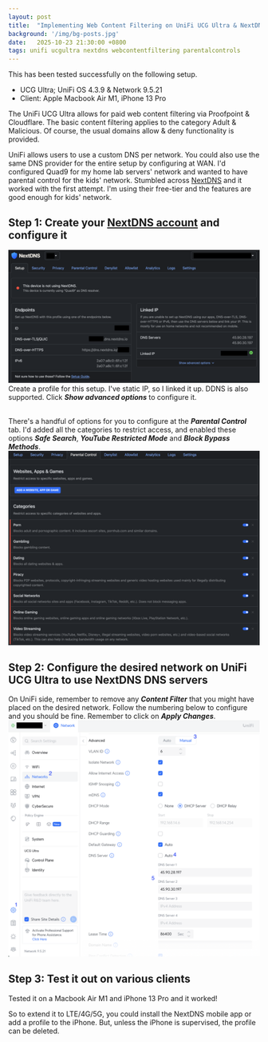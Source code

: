 ```yaml
---
layout: post
title:  "Implementing Web Content Filtering on UniFi UCG Ultra & NextDNS"
background: '/img/bg-posts.jpg'
date:   2025-10-23 21:30:00 +0800
tags: unifi ucgultra nextdns webcontentfiltering parentalcontrols
---
```



This has been tested successfully on the following setup. 
* UCG Ultra; UniFi OS 4.3.9 & Network 9.5.21
* Client: Apple Macbook Air M1, iPhone 13 Pro

The UniFi UCG Ultra allows for paid web content filtering via Proofpoint & Cloudflare. The basic content filtering applies to the category Adult & Malicious. Of course, the usual domains allow & deny functionality is provided.

UniFi allows users to use a custom DNS per network. You could also use the same DNS provider for the entire setup by configuring at WAN. I'd configured Quad9 for my home lab servers' network and wanted to have parental control for the kids' network. Stumbled across [NextDNS](https://nextdns.io) and it worked with the first attempt. I'm using their free-tier and the features are good enough for kids' network.

## Step 1: Create your [NextDNS account](https://my.nextdns.io/) and configure it
![NextDNS Setup](/assets/img/nextdns-profile.png)
Create a profile for this setup. I've static IP, so I linked it up. DDNS is also supported. Click ***Show advanced options*** to configure it.<br><br>

There's a handful of options for you to configure at the ***Parental Control*** tab. I'd added all the categories to restrict access, and enabled these options ***Safe Search***, ***YouTube Restricted Mode*** and ***Block Bypass Methods***.
![NextDNS Parental Control](/assets/img/nextdns-parentalcontrols.png)

## Step 2: Configure the desired network on UniFi UCG Ultra to use NextDNS DNS servers
On UniFi side, remember to remove any ***Content Filter*** that you might have placed on the desired network. Follow the numbering below to configure and you should be fine. Remember to click on ***Apply Changes***.
![UniFi Custom DNS Configuration](/assets/img/unifi-network-dns.png)

## Step 3: Test it out on various clients
Tested it on a Macbook Air M1 and iPhone 13 Pro and it worked!

So to extend it to LTE/4G/5G, you could install the NextDNS mobile app or add a profile to the iPhone. But, unless the iPhone is supervised, the profile can be deleted.
